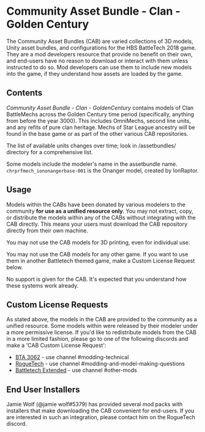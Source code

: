 # Community Asset Bundle - Clan - Golden Century

The Community Asset Bundles (CAB) are varied collections of 3D models, Unity asset bundles, and configurations for the HBS BattleTech 2018 game. They are a mod developers resource that provide no benefit on their own, and end-users have no reason to download or interact with them unless instructed to do so. Mod developers can use them to include new models into the game, if they understand how assets are loaded by the game.

## Contents

*Community Asset Bundle - Clan - GoldenCentury* contains models of Clan BattleMechs across the Golden Century time period (specifically, anything from before the year 3000). This includes OmniMechs, second line units, and any refits of pure clan heritage. Mechs of Star League ancestry will be found in the base game or as part of the other various CAB repositories.

The list of available units changes over time; look in /assetbundles/ directory for a comprehensive list. 

Some models include the modeler's name in the assetbundle name. `chrprfmech_iononangerbase-001` is the Onanger model, created by IonRaptor.


## Usage
Models within the CABs have been donated by various modelers to the community **for use as a unified resource only**. You may not extract, copy, or distribute the models within any of the CABs without integrating with the CAB directly. This means your users must download the CAB repository directly from their own machine. 

You may not use the CAB models for 3D printing, even for individual use. 

You may not use the CAB models for any other game. If you want to use them in another Battletech themed game, make a Custom License Request below.

No support is given for the CAB. It's expected that you understand how these systems work already.

## Custom License Requests

As stated above, the models in the CAB are provided to the community as a unified resource. Some models within were released by their modeler under a more permissive license. If you'd like to redistribute models from the CAB in a more limited fashion, please go to one of the following discords and make a 'CAB Custom License Request':

* [BTA 3062](https://discord.gg/5WyhtRP42j) - use channel #modding-technical 
* [RogueTech](https://discord.gg/roguetech) - use channel #modding-and-model-making-questions 
* [Battletech Extended](https://discord.gg/wDPcwYPC4Q) - use channel #other-mods

## End User Installers

Jamie Wolf (@jamie wolf#5379) has provided several mod packs with installers that make downloading the CAB convenient for end-users. If you are interested in such an integration, please contact him on the RogueTech discord.
